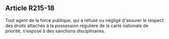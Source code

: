 ## Article R215-18

Tout agent de la force publique, qui a refusé ou négligé d'assurer le respect des droits attachés à la possession
régulière de la carte nationale de priorité, s'expose à des sanctions disciplinaires.

